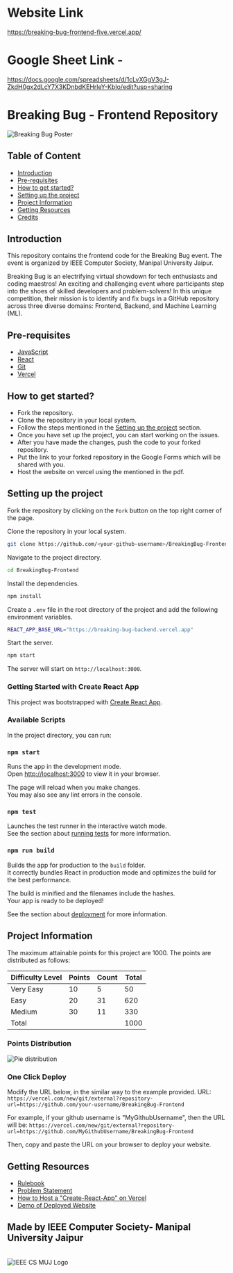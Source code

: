 # Website Link
https://breaking-bug-frontend-five.vercel.app/

# Google Sheet Link -
https://docs.google.com/spreadsheets/d/1cLvXGgV3gJ-ZkdH0gx2dLcY7X3KDnbdKEHrleY-KbIo/edit?usp=sharing

# Breaking Bug - Frontend Repository

<img src="https://images.prismic.io/ieeemuj/Zqu58B5LeNNTxuyE_BreakingBugBanner.png?auto=format,compress" alt="Breaking Bug Poster">

## Table of Content
- [Introduction](#introduction)
- [Pre-requisites](#pre-requisites)
- [How to get started?](#how-to-get-started)
- [Setting up the project](#setting-up-the-project)
- [Project Information](#project-information)
- [Getting Resources](#getting-resources)
- [Credits](#made-by-ieee-computer-society--manipal-university-jaipur)

## Introduction
This repository contains the frontend code for the Breaking Bug event. The event is organized by IEEE Computer Society, Manipal University Jaipur.

Breaking Bug is an electrifying virtual showdown for tech enthusiasts and coding maestros! An exciting and challenging event where participants step into the shoes of skilled developers and problem-solvers! In this unique competition, their mission is to identify and fix bugs in a GitHub repository across three diverse domains: Frontend, Backend, and Machine Learning (ML).


## Pre-requisites
- [JavaScript](https://developer.mozilla.org/en-US/docs/Web/JavaScript)
- [React](https://create-react-app.dev/)
- [Git](https://git-scm.com/downloads)
- [Vercel](https://vercel.com/)


## How to get started?

- Fork the repository.
- Clone the repository in your local system.
- Follow the steps mentioned in the [Setting up the project](#setting-up-the-project) section.
- Once you have set up the project, you can start working on the issues.
- After you have made the changes, push the code to your forked repository.
- Put the link to your forked repository in the Google Forms which will be shared with you.
- Host the website on vercel using the mentioned in the pdf.


## Setting up the project

Fork the repository by clicking on the `Fork` button on the top right corner of the page.

Clone the repository in your local system.
```bash
git clone https://github.com/<your-github-username>/BreakingBug-Frontend.git
```

Navigate to the project directory.
```bash
cd BreakingBug-Frontend
```

Install the dependencies.
```bash
npm install
```

Create a `.env` file in the root directory of the project and add the following environment variables.
```bash
REACT_APP_BASE_URL="https://breaking-bug-backend.vercel.app"
```

Start the server.
```bash
npm start
```

The server will start on `http://localhost:3000`.

### Getting Started with Create React App
This project was bootstrapped with [Create React App](https://github.com/facebook/create-react-app).

### Available Scripts
In the project directory, you can run:

### `npm start`

Runs the app in the development mode.\
Open [http://localhost:3000](http://localhost:3000) to view it in your browser.

The page will reload when you make changes.\
You may also see any lint errors in the console.

### `npm test`

Launches the test runner in the interactive watch mode.\
See the section about [running tests](https://facebook.github.io/create-react-app/docs/running-tests) for more information.

### `npm run build`

Builds the app for production to the `build` folder.\
It correctly bundles React in production mode and optimizes the build for the best performance.

The build is minified and the filenames include the hashes.\
Your app is ready to be deployed!

See the section about [deployment](https://facebook.github.io/create-react-app/docs/deployment) for more information.

## Project Information

The maximum attainable points for this project are 1000. The points are distributed as follows:

| Difficulty Level | Points | Count | Total |
|------------------|--------|-------|-------|   
| Very Easy        | 10     | 5     | 50    |
| Easy             | 20     | 31    | 620   |
| Medium           | 30     | 11    | 330   |
| Total            |        |       | 1000  |

### Points Distribution

![Pie distribution](<src/assets/Screenshot 2024-07-29 at 6.29.01 PM.png>)


### One Click Deploy

Modify the URL below, in  the similar way to the example provided.
URL: `https://vercel.com/new/git/external?repository-url=https://github.com/your-username/BreakingBug-Frontend`

For example, if your github username is "MyGithubUsername", then the URL will be:
`https://vercel.com/new/git/external?repository-url=https://github.com/MyGithubUsername/BreakingBug-Frontend`

Then, copy and paste the URL on your browser to deploy your website.


## Getting Resources
- [Rulebook](https://docs.google.com/document/d/1W96Pln4oXW3Uhar6WTY2Ldnmlp0U78ar8EArx3N8mcE/edit?usp=sharing)
- [Problem Statement](https://docs.google.com/document/d/1ndR1T67ibpLSBjaIVbaAXLmgfqgvzzWgNMI1UWzuzLM/edit?usp=sharing)
- [How to Host a "Create-React-App" on Vercel](https://github.com/AwesomeSam9523/BugBytes-Frontend/blob/main/src/assets/DeployInVercel.pdf)
- [Demo of Deployed Website](https://github.com/AwesomeSam9523/BugBytes-Frontend/blob/main/Deploydemo.md)


## Made by IEEE Computer Society- Manipal University Jaipur
<br>
<img src="https://images.prismic.io/ieeemuj/Zqu58B5LeNNTxuyF_cs-logo.png?auto=format,compress" alt="IEEE CS MUJ Logo">
<br>
